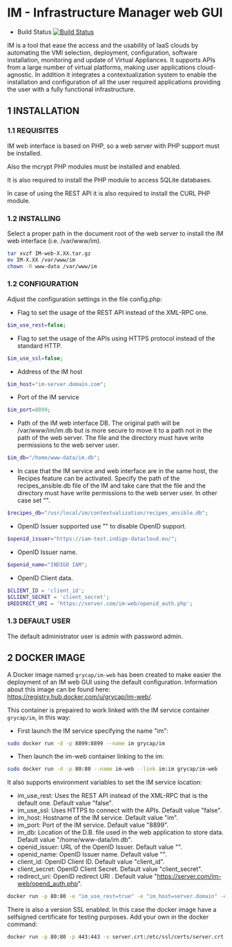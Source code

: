# IM - Infrastructure Manager web GUI

*   Build Status [![Build Status](http://jenkins.i3m.upv.es/buildStatus/icon?job=grycap/im-web-unit)](http://jenkins.i3m.upv.es:8080/job/grycap/job/im-web-unit/)

IM is a tool that ease the access and the usability of IaaS clouds by automating
the VMI selection, deployment, configuration, software installation, monitoring
and update of Virtual Appliances. It supports APIs from a large number of
virtual platforms, making user applications cloud-agnostic. In addition it
integrates a contextualization system to enable the installation and
configuration of all the user required applications providing the user with a
fully functional infrastructure.

## 1 INSTALLATION

### 1.1 REQUISITES

IM web interface is based on PHP, so a web server with PHP support must be installed.

Also the mcrypt PHP modules must be installed and enabled.

It is also required to install the PHP module to access SQLite databases.

In case of using the REST API it is also required to install the CURL PHP module.

### 1.2 INSTALLING

Select a proper path in the document root of the web server to install the IM web interface
(i.e. /var/www/im).

```sh
tar xvzf IM-web-X.XX.tar.gz
mv IM-X.XX /var/www/im
chown -R www-data /var/www/im
```

### 1.2 CONFIGURATION

Adjust the configuration settings in the file config.php:

*   Flag to set the usage of the REST API instead of the XML-RPC one.
```php
$im_use_rest=false;
```
*   Flag to set the usage of the APIs using HTTPS protocol instead of the standard HTTP.
```php
$im_use_ssl=false;
```
*   Address of the IM host
```php
$im_host="im-server.domain.com";
```
*   Port of the IM service
```php
$im_port=8899;
```
*   Path of the IM web interface DB. The original path will be /var/www/im/im.db
    but is more secure to move it to a path not in the path of the web server.
    The file and the directory must have write permissions to the web server user.
```php
$im_db="/home/www-data/im.db";
```
*   In case that the IM service and web interface are in the same host, the Recipes
    feature can be activated. Specify the path of the recipes_ansible.db file of the
    IM and take care that the file and the directory must have write permissions to
    the web server user. In other case set "".
```php
$recipes_db="/usr/local/im/contextualization/recipes_ansible.db";
```
*   OpenID Issuer supported use "" to disable OpenID support.
```php
$openid_issuer="https://iam-test.indigo-datacloud.eu/";
```
*   OpenID Issuer name.
```php
$openid_name="INDIGO IAM";
```
*   OpenID Client data.
```php
$CLIENT_ID = 'client_id';
$CLIENT_SECRET = 'client_secret';
$REDIRECT_URI = 'https://server.com/im-web/openid_auth.php';
```

### 1.3 DEFAULT USER

The default administrator user is admin with password admin.

## 2 DOCKER IMAGE

A Docker image named `grycap/im-web` has been created to make easier the deployment of an IM web GUI using the 
default configuration. Information about this image can be found here: <https://registry.hub.docker.com/u/grycap/im-web/>.

This container is prepaired to work linked with the IM service container `grycap/im`, in this way:

*   First launch the IM service specifying the name "im":

```sh
sudo docker run -d -p 8899:8899 --name im grycap/im 
```

*   Then launch the im-web container linking to the im:

```sh
sudo docker run -d -p 80:80 --name im-web --link im:im grycap/im-web 
```

It also supports environment variables to set the IM service location:

*   im_use_rest: Uses the REST API instead of the XML-RPC that is the default one. Default value "false".
*   im_use_ssl: Uses HTTPS to connect with the APIs. Default value "false".
*   im_host: Hostname of the IM service. Default value "im".
*   im_port: Port of the IM service. Default value "8899".
*   im_db: Location of the D.B. file used in the web application to store data. Default value "/home/www-data/im.db".
*   openid_issuer: URL of the OpenID Issuer. Default value "".
*   openid_name: OpenID Issuer name. Default value "".
*   client_id: OpenID Client ID. Default value "client_id".
*   client_secret: OpenID Client Secret. Default value "client_secret".
*   redirect_uri: OpenID redirect URI . Default value "https://server.com/im-web/opend_auth.php". 

```sh
docker run -p 80:80 -e "im_use_rest=true" -e "im_host=server.domain" -e "im_port=8800" -d grycap/im-web
```

There is also a version SSL enabled. In this case the docker image have a selfsigned certificate for testing purposes. Add your own in the docker command:

```sh
docker run -p 80:80 -p 443:443 -v server.crt:/etc/ssl/certs/server.crt -v server.key:/etc/ssl/certs/server.key -d grycap/im-web:1.5.5-ssl
```